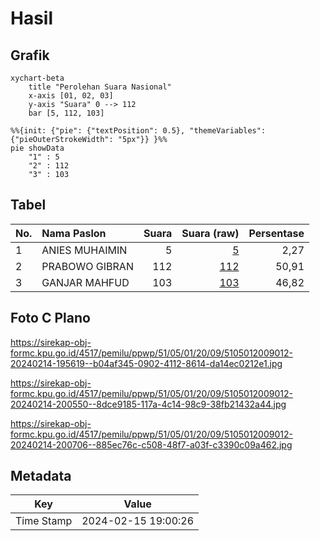# Hasil

## Grafik

```mermaid
xychart-beta
    title "Perolehan Suara Nasional"
    x-axis [01, 02, 03]
    y-axis "Suara" 0 --> 112
    bar [5, 112, 103]
```

```mermaid
%%{init: {"pie": {"textPosition": 0.5}, "themeVariables": {"pieOuterStrokeWidth": "5px"}} }%%
pie showData
    "1" : 5
    "2" : 112
    "3" : 103
```

## Tabel

| No. | Nama Paslon    | Suara | Suara (raw) | Persentase |
|:--- |:-------------- | -----:| -----------:| ----------:|
| 1   | ANIES MUHAIMIN | 5     | [5][p-1]    | 2,27       |
| 2   | PRABOWO GIBRAN | 112   | [112][p-2]  | 50,91      |
| 3   | GANJAR MAHFUD  | 103   | [103][p-3]  | 46,82      |


[p-1]: https://github.com/gigit-pemilu/pemilu-2024/blob/main/pilpres/hitung-suara/sub/51-bali/sub/05-klungkung/sub/01-nusa-penida/sub/2009-kutampi/sub/012-tps/sub/paslon-1.txt
[p-2]: https://github.com/gigit-pemilu/pemilu-2024/blob/main/pilpres/hitung-suara/sub/51-bali/sub/05-klungkung/sub/01-nusa-penida/sub/2009-kutampi/sub/012-tps/sub/paslon-2.txt
[p-3]: https://github.com/gigit-pemilu/pemilu-2024/blob/main/pilpres/hitung-suara/sub/51-bali/sub/05-klungkung/sub/01-nusa-penida/sub/2009-kutampi/sub/012-tps/sub/paslon-3.txt

## Foto C Plano

https://sirekap-obj-formc.kpu.go.id/4517/pemilu/ppwp/51/05/01/20/09/5105012009012-20240214-195619--b04af345-0902-4112-8614-da14ec0212e1.jpg

https://sirekap-obj-formc.kpu.go.id/4517/pemilu/ppwp/51/05/01/20/09/5105012009012-20240214-200550--8dce9185-117a-4c14-98c9-38fb21432a44.jpg

https://sirekap-obj-formc.kpu.go.id/4517/pemilu/ppwp/51/05/01/20/09/5105012009012-20240214-200706--885ec76c-c508-48f7-a03f-c3390c09a462.jpg


## Metadata

| Key        | Value               |
| ---------- | ------------------- |
| Time Stamp | 2024-02-15 19:00:26 |



